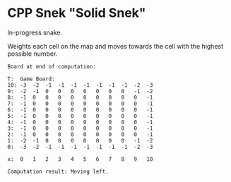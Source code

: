 # CPP Snek "Solid Snek"

In-progress snake.

Weights each cell on the map and moves towards the cell with the highest possible number.

```
Board at end of computation:

T:  Game Board:
10: -3  -2  -1  -1  -1  -1  -1  -1  -1  -2  -3
9:  -2  -1  0   0   0   0   0   0   0   -1  -2
8:  -1  0   0   0   0   0   0   0   0   0   -1
7:  -1  0   0   0   0   0   0   0   0   0   -1
6:  -1  0   0   0   0   0   0   0   0   0   -1
5:  -1  0   0   0   0   0   0   0   0   0   -1
4:  -1  0   0   0   0   0   0   0   0   0   -1
3:  -1  0   0   0   0   0   0   0   0   0   -1
2:  -1  0   0   0   0   0   0   0   0   0   -1
1:  -2  -1  0   0   0   0   0   0   0   -1  -2
0:  -3  -2  -1  -1  -1  -1  -1  -1  -1  -2  -3

x:  0   1   2   3   4   5   6   7   8   9   10

Computation result: Moving left.
```
